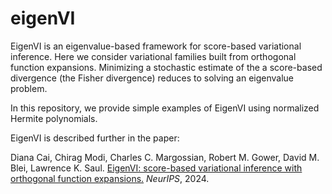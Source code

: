 # eigenVI

EigenVI is an eigenvalue-based framework for score-based variational inference.
Here we consider variational families built from orthogonal function expansions.
Minimizing a stochastic estimate of the a score-based divergence (the
Fisher divergence) reduces to solving an eigenvalue problem.

In this repository, we provide simple examples of EigenVI using normalized Hermite polynomials.

EigenVI is described further in the paper:

Diana Cai, Chirag Modi, Charles C. Margossian, Robert M. Gower, David M. Blei, Lawrence K. Saul.
[EigenVI: score-based variational inference with orthogonal function expansions.](https://arxiv.org/abs/2410.24054)
_NeurIPS_, 2024.
